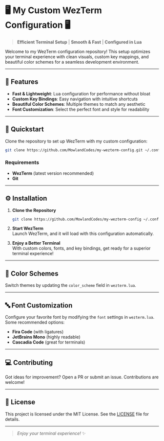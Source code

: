 # 🖥️ My Custom WezTerm Configuration 🖥️

> **Efficient Terminal Setup** | **Smooth & Fast** | **Configured in Lua**

Welcome to my WezTerm configuration repository! This setup optimizes your terminal experience with clean visuals, custom key mappings, and beautiful color schemes for a seamless development environment. 

---

## 🌟 Features

- **Fast & Lightweight**: Lua configuration for performance without bloat
- **Custom Key Bindings**: Easy navigation with intuitive shortcuts
- **Beautiful Color Schemes**: Multiple themes to match any aesthetic
- **Font Customization**: Select the perfect font and style for readability

---

## 🚀 Quickstart

Clone the repository to set up WezTerm with my custom configuration:

```bash
git clone https://github.com/MowlandCodes/my-wezterm-config.git ~/.config/wezterm
```

### Requirements

- **WezTerm** (latest version recommended)
- **Git**

---

## ⚙️ Installation

1. **Clone the Repository**  
   ```bash
   git clone https://github.com/MowlandCodes/my-wezterm-config ~/.config/wezterm
   ```

2. **Start WezTerm**  
   Launch WezTerm, and it will load with this configuration automatically.

3. **Enjoy a Better Terminal**  
   With custom colors, fonts, and key bindings, get ready for a superior terminal experience!

---

## 🎨 Color Schemes

Switch themes by updating the `color_scheme` field in `wezterm.lua`.

---

## 🔤 Font Customization

Configure your favorite font by modifying the `font` settings in `wezterm.lua`. Some recommended options:

- **Fira Code** (with ligatures)
- **JetBrains Mono** (highly readable)
- **Cascadia Code** (great for terminals)

---

## 💻 Contributing

Got ideas for improvement? Open a PR or submit an issue. Contributions are welcome!

---

## 📜 License

This project is licensed under the MIT License. See the [LICENSE](./LICENSE) file for details.

---

> _Enjoy your terminal experience!_ ✨
